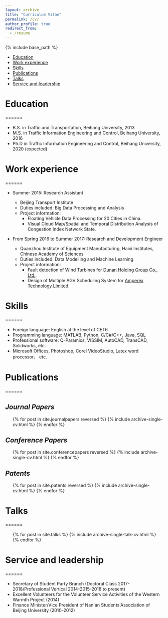 ```yaml
---
layout: archive
title: "Curriculum Vitae"
permalink: /cv/
author_profile: true
redirect_from:
  - /resume
---
```


{% include base_path %}
+ [Education](#Education)
+ [Work experience](#Workexperience)
+ [Skills](#Skills)
+ [Publications](#Publications)
+ [Talks](#Talks)
+ [Service and leadership](#Serviceandleadership)

# <a name="Education"></a>Education
======
* B.S. in Traffic and Transportation, Beihang University, 2013
* M.S. in Traffic Information Engineering and Control, Beihang University, 2016
* Ph.D in Traffic Information Engineering and Control, Beihang University, 2020 (expected)

# <a name="Workexperience"></a>Work experience
======
* Summer 2015: Research Assistant
  * Beijing Transport Institute
  * Duties included: Big Data Processing and Analysis
  * Project information: 
    * Floating Vehicle Data Processing for 20 Cities in China.
    * Visual Cloud Map/Spatial and Temporal Distribution Analysis of Congestion Index Network State.

* From Spring 2016 to Summer 2017: Research and Development Engineer
  * Quanzhou Institute of Equipment Manufacturing, Haixi Institutes, Chinese Academy of Sciences
  * Duties included: Data Modelling and Machine Learning
  * Project information: 
    * Fault detection of Wind Turbines for [Dunan Holding Group Co., Ltd.](http://www.chinadunan.com/).
    * Design of Multiple AGV Scheduling System for [Amperex Technology Limited](http://www.catlbattery.com/).
 
# <a name="Skills"></a>Skills
======
* Foreign language: English at the level of CET6
* Programming language: MATLAB, Python, C/C#/C++, Java, SQL
* Professional software: Q-Paramics, VISSIM, AutoCAD, TransCAD, Solidworks, etc.
* Microsoft Offices, Photoshop, Corel VideoStudio, Latex word processor， etc.
 
# <a name="Publications"></a>Publications
======

*Journal Papers*
------
  <ul>{% for post in site.journalpapers reversed %}
    {% include archive-single-cv.html %}
  {% endfor %}</ul>
  
 
*Conference Papers*
------
  <ul>{% for post in site.conferencepapers reversed %}
    {% include archive-single-cv.html %}
  {% endfor %}</ul>
  
*Patents*
------
  <ul>{% for post in site.patents reversed %}
    {% include archive-single-cv.html %}
  {% endfor %}</ul>
  
# <a name="Talks"></a>Talks
======
  <ul>{% for post in site.talks %}
    {% include archive-single-talk-cv.html %}
  {% endfor %}</ul>  
  
# <a name="Serviceandleadership"></a>Service and leadership
======
* Secretary of Student Party Branch (Doctoral Class 2017-2018/Professional Vertical 2014-2015-2018 to present)
* Excellent Volunteers for the Volunteer Service Activities of the Western Warmth Project (2014)
* Finance Minister/Vice President of Nan'an Students'Association of Beijing University (2010-2012)
